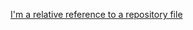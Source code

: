 [I'm a relative reference to a repository file](/src/main/java/com/solution/ctci/chp1/solution1.java)
